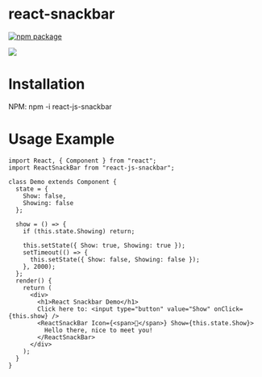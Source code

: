 # react-snackbar

[![npm package][npm-badge]][npm]

![](https://media.giphy.com/media/L2r3TB3IKSV3c2SVPq/giphy.gif)


# Installation

NPM: npm -i react-js-snackbar

# Usage Example

```
import React, { Component } from "react";
import ReactSnackBar from "react-js-snackbar";

class Demo extends Component {
  state = {
    Show: false,
    Showing: false
  };

  show = () => {
    if (this.state.Showing) return;

    this.setState({ Show: true, Showing: true });
    setTimeout(() => {
      this.setState({ Show: false, Showing: false });
    }, 2000);
  };
  render() {
    return (
      <div>
        <h1>React Snackbar Demo</h1>
        Click here to: <input type="button" value="Show" onClick={this.show} />
        <ReactSnackBar Icon={<span>🦄</span>} Show={this.state.Show}>
          Hello there, nice to meet you!
        </ReactSnackBar>
      </div>
    );
  }
}
```

[build-badge]: https://img.shields.io/travis/user/repo/master.png?style=flat-square
[build]: https://travis-ci.org/user/repo
[npm-badge]: https://img.shields.io/npm/v/npm-package.png?style=flat-square
[npm]: https://www.npmjs.org/package/npm-package
[coveralls-badge]: https://img.shields.io/coveralls/user/repo/master.png?style=flat-square
[coveralls]: https://coveralls.io/github/user/repo

